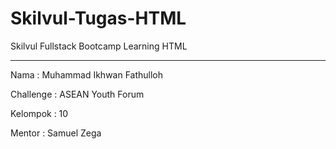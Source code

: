 # Skilvul-Tugas-HTML
Skilvul Fullstack Bootcamp Learning HTML
<hr>
<p>Nama : Muhammad Ikhwan Fathulloh</p>
<p>Challenge : ASEAN Youth Forum</p>
<p>Kelompok : 10</p>
<p>Mentor : Samuel Zega</p>

